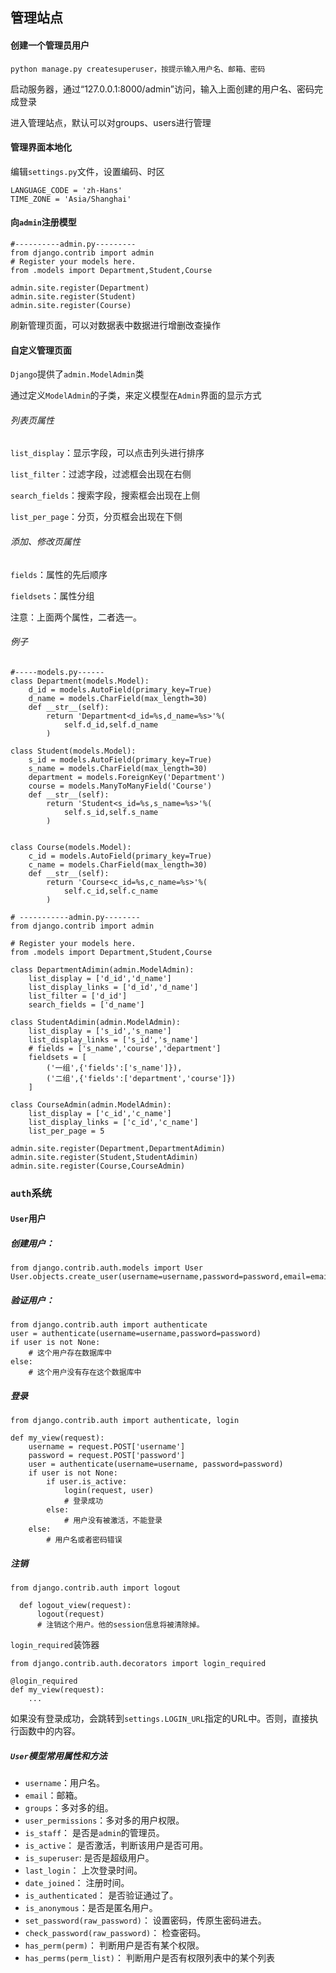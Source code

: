 ## 管理站点

#### 创建一个管理员用户

`python manage.py createsuperuser，按提示输入用户名、邮箱、密码`

启动服务器，通过“127.0.0.1:8000/admin”访问，输入上面创建的用户名、密码完成登录

进入管理站点，默认可以对groups、users进行管理

#### 管理界面本地化

编辑`settings.py`文件，设置编码、时区

```
LANGUAGE_CODE = 'zh-Hans'
TIME_ZONE = 'Asia/Shanghai'
```

#### 向`admin`注册模型

```
#----------admin.py---------
from django.contrib import admin
# Register your models here.
from .models import Department,Student,Course

admin.site.register(Department)
admin.site.register(Student)
admin.site.register(Course)
```

刷新管理页面，可以对数据表中数据进行增删改查操作

#### 自定义管理页面

`Django`提供了`admin.ModelAdmin`类

通过定义`ModelAdmin`的子类，来定义模型在`Admin`界面的显示方式

###### 列表页属性

`list_display`：显示字段，可以点击列头进行排序

`list_filter`：过滤字段，过滤框会出现在右侧

`search_fields`：搜索字段，搜索框会出现在上侧

`list_per_page`：分页，分页框会出现在下侧

###### 添加、修改页属性

`fields`：属性的先后顺序

`fieldsets`：属性分组

注意：上面两个属性，二者选一。

###### 例子

```
#-----models.py------
class Department(models.Model):
    d_id = models.AutoField(primary_key=True)
    d_name = models.CharField(max_length=30)
    def __str__(self):
        return 'Department<d_id=%s,d_name=%s>'%(
            self.d_id,self.d_name
        )

class Student(models.Model):
    s_id = models.AutoField(primary_key=True)
    s_name = models.CharField(max_length=30)
    department = models.ForeignKey('Department')
    course = models.ManyToManyField('Course')
    def __str__(self):
        return 'Student<s_id=%s,s_name=%s>'%(
            self.s_id,self.s_name
        )


class Course(models.Model):
    c_id = models.AutoField(primary_key=True)
    c_name = models.CharField(max_length=30)
    def __str__(self):
        return 'Course<c_id=%s,c_name=%s>'%(
            self.c_id,self.c_name
        )
```

```
# -----------admin.py--------
from django.contrib import admin

# Register your models here.
from .models import Department,Student,Course

class DepartmentAdimin(admin.ModelAdmin):
    list_display = ['d_id','d_name']
    list_display_links = ['d_id','d_name']
    list_filter = ['d_id']
    search_fields = ['d_name']

class StudentAdimin(admin.ModelAdmin):
    list_display = ['s_id','s_name']
    list_display_links = ['s_id','s_name']
    # fields = ['s_name','course','department']
    fieldsets = [
        ('一组',{'fields':['s_name']}),
        ('二组',{'fields':['department','course']})
    ]

class CourseAdmin(admin.ModelAdmin):
    list_display = ['c_id','c_name']
    list_display_links = ['c_id','c_name']
    list_per_page = 5

admin.site.register(Department,DepartmentAdimin)
admin.site.register(Student,StudentAdimin)
admin.site.register(Course,CourseAdmin)
```

### `auth`系统

#### `User`用户

##### 创建用户：

```
from django.contrib.auth.models import User
User.objects.create_user(username=username,password=password,email=email)
```

##### 验证用户：

```
from django.contrib.auth import authenticate
user = authenticate(username=username,password=password)
if user is not None:
    # 这个用户存在数据库中
else:
    # 这个用户没有存在这个数据库中
```

##### 登录

```
from django.contrib.auth import authenticate, login

def my_view(request):
    username = request.POST['username']
    password = request.POST['password']
    user = authenticate(username=username, password=password)
    if user is not None:
        if user.is_active:
            login(request, user)
            # 登录成功
        else:
            # 用户没有被激活，不能登录
    else:
        # 用户名或者密码错误
```

##### 注销

```
from django.contrib.auth import logout
  
  def logout_view(request):
      logout(request)
      # 注销这个用户。他的session信息将被清除掉。
```

`login_required`装饰器

```
from django.contrib.auth.decorators import login_required

@login_required
def my_view(request):
    ...
```

如果没有登录成功，会跳转到`settings.LOGIN_URL`指定的URL中。否则，直接执行函数中的内容。

##### `User`模型常用属性和方法

- `username`：用户名。
- `email`：邮箱。
- `groups`：多对多的组。
- `user_permissions`：多对多的用户权限。
- `is_staff`： 是否是`admin`的管理员。
- `is_active`： 是否激活，判断该用户是否可用。
- `is_superuser`: 是否是超级用户。
- `last_login`： 上次登录时间。
- `date_joined`： 注册时间。
- `is_authenticated`： 是否验证通过了。
- `is_anonymous`：是否是匿名用户。
- `set_password(raw_password)`： 设置密码，传原生密码进去。
- `check_password(raw_password)`： 检查密码。
- `has_perm(perm)`： 判断用户是否有某个权限。
- `has_perms(perm_list)`： 判断用户是否有权限列表中的某个列表

















